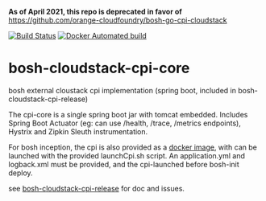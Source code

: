 **As of April 2021, this repo is deprecated in favor of** https://github.com/orange-cloudfoundry/bosh-go-cpi-cloudstack 

[![Build Status](https://travis-ci.org/cloudfoundry-community/bosh-cloudstack-cpi-core.png)](https://travis-ci.org/cloudfoundry-community/bosh-cloudstack-cpi-core)
[![Docker Automated build](https://img.shields.io/docker/automated/jrottenberg/ffmpeg.svg)](https://hub.docker.com/r/orangecloudfoundry/bosh-cloudstack-cpi-core/builds/)

# bosh-cloudstack-cpi-core
bosh external cloustack cpi implementation (spring boot, included in bosh-cloudstack-cpi-release)

The cpi-core is a single spring boot jar with tomcat embedded.
Includes Spring Boot Actuator (eg: can use /health, /trace, /metrics endpoints), Hystrix and Zipkin Sleuth instrumentation.



For bosh inception, the cpi is also provided as a [docker image](https://hub.docker.com/r/orangecloudfoundry/bosh-cloudstack-cpi-core/), with can be launched with the provided launchCpi.sh script.
An application.yml and logback.xml must be provided, and the cpi-launched before bosh-init deploy.





see [bosh-cloudstack-cpi-release](https://github.com/cloudfoundry-community/bosh-cloudstack-cpi-release) for doc and issues.
